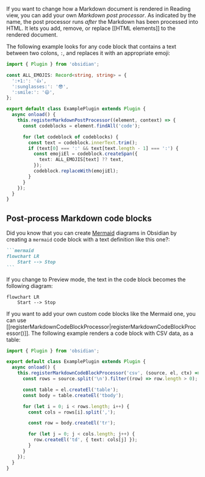 If you want to change how a Markdown document is rendered in Reading view, you can add your own _Markdown post processor_. As indicated by the name, the post processor runs _after_ the Markdown has been processed into HTML. It lets you add, remove, or replace [[HTML elements]] to the rendered document.

The following example looks for any code block that contains a text between two colons, `:`, and replaces it with an appropriate emoji:

```ts
import { Plugin } from 'obsidian';

const ALL_EMOJIS: Record<string, string> = {
  ':+1:': '👍',
  ':sunglasses:': '😎',
  ':smile:': '😄',
};

export default class ExamplePlugin extends Plugin {
  async onload() {
    this.registerMarkdownPostProcessor((element, context) => {
      const codeblocks = element.findAll('code');

      for (let codeblock of codeblocks) {
        const text = codeblock.innerText.trim();
        if (text[0] === ':' && text[text.length - 1] === ':') {
          const emojiEl = codeblock.createSpan({
            text: ALL_EMOJIS[text] ?? text,
          });
          codeblock.replaceWith(emojiEl);
        }
      }
    });
  }
}
```

## Post-process Markdown code blocks

Did you know that you can create [Mermaid](https://mermaid-js.github.io/) diagrams in Obsidian by creating a `mermaid` code block with a text definition like this one?:

````md
```mermaid
flowchart LR
    Start --> Stop
```
````

If you change to Preview mode, the text in the code block becomes the following diagram:

```mermaid
flowchart LR
    Start --> Stop
```

If you want to add your own custom code blocks like the Mermaid one, you can use [[registerMarkdownCodeBlockProcessor|registerMarkdownCodeBlockProcessor()]]. The following example renders a code block with CSV data, as a table:

```ts
import { Plugin } from 'obsidian';

export default class ExamplePlugin extends Plugin {
  async onload() {
    this.registerMarkdownCodeBlockProcessor('csv', (source, el, ctx) => {
      const rows = source.split('\n').filter((row) => row.length > 0);

      const table = el.createEl('table');
      const body = table.createEl('tbody');

      for (let i = 0; i < rows.length; i++) {
        const cols = rows[i].split(',');

        const row = body.createEl('tr');

        for (let j = 0; j < cols.length; j++) {
          row.createEl('td', { text: cols[j] });
        }
      }
    });
  }
}
```
